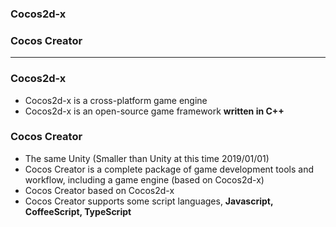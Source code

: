 ### Cocos2d-x
### Cocos Creator

---------------------------------------------

### Cocos2d-x
* Cocos2d-x is a cross-platform game engine
* Cocos2d-x is an open-source game framework **written in C++**


### Cocos Creator
* The same Unity (Smaller than Unity at this time 2019/01/01)
* Cocos Creator is a complete package of game development tools and workflow, including a game engine (based on Cocos2d-x)
* Cocos Creator based on Cocos2d-x
* Cocos Creator supports some script languages, **Javascript, CoffeeScript, TypeScript**

